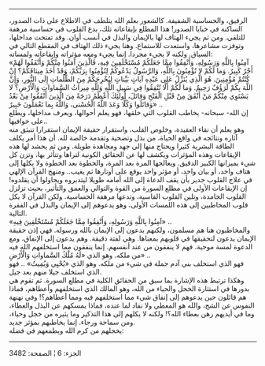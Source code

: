 ------------------------------------------------------------------------

الرفيق، والحساسية الشفيفة. كالشعور بعلم الله يتلطف في الاطلاع على ذات
الصدور، الساكنة في خبايا الصدور! هذا المطلع بإيقاعاته تلك، يدع القلوب في
حساسية مرهفة للتلقي. ومن ثم يجيء الهتاف لها بالإيمان والبذل في أنسب
أوان. وقد تفتحت مداخلها، وتوفزت مشاعرها، واستعدت للاستماع. وهنا يجيء ذلك
الهتاف في المقطع التالي في السياق. ولكنه لا يجيء مجردا. إنما يجيء ومعه
مؤثراته وإيقاعاته ولمساته:  
«آمِنُوا بِاللَّهِ وَرَسُولِهِ، وَأَنْفِقُوا مِمَّا جَعَلَكُمْ مُسْتَخْلَفِينَ فِيهِ، فَالَّذِينَ آمَنُوا مِنْكُمْ
وَأَنْفَقُوا لَهُمْ أَجْرٌ كَبِيرٌ. وَما لَكُمْ لا تُؤْمِنُونَ بِاللَّهِ، وَالرَّسُولُ يَدْعُوكُمْ لِتُؤْمِنُوا
بِرَبِّكُمْ، وَقَدْ أَخَذَ مِيثاقَكُمْ؟ إِنْ كُنْتُمْ مُؤْمِنِينَ. هُوَ الَّذِي يُنَزِّلُ عَلى عَبْدِهِ آياتٍ بَيِّناتٍ
لِيُخْرِجَكُمْ مِنَ الظُّلُماتِ إِلَى النُّورِ، وَإِنَّ اللَّهَ بِكُمْ لَرَؤُفٌ رَحِيمٌ. وَما لَكُمْ أَلَّا تُنْفِقُوا
فِي سَبِيلِ اللَّهِ وَلِلَّهِ مِيراثُ السَّماواتِ وَالْأَرْضِ؟ لا يَسْتَوِي مِنْكُمْ مَنْ أَنْفَقَ مِنْ قَبْلِ
الْفَتْحِ وَقاتَلَ، أُولئِكَ أَعْظَمُ دَرَجَةً مِنَ الَّذِينَ أَنْفَقُوا مِنْ بَعْدُ وَقاتَلُوا وَكُلًّا وَعَدَ
اللَّهُ الْحُسْنى، وَاللَّهُ بِما تَعْمَلُونَ خَبِيرٌ» ..  
إن الله- سبحانه- يخاطب القلوب التي خلقها، فهو يعلم أحوالها، ويعرف
مداخلها، ويطلع على خوافيها..  
وهو يعلم أن نقاء العقيدة، وخلوص القلب، واستقرار حقيقة الإيمان استقرارا
تنبثق منه آثاره ونتائجه في واقع الحياة، من بذل وتضحية وتقدمة خالصة لله.
أن هذا أمر يكلف الطاقة البشرية كثيرا ويحتاج منها إلى جهد ومجاهدة طويلة.
ومن ثم يحشد لها هذه الإيقاعات وهذه المؤثرات ويكشف لها عن الحقائق الكونية
لتراها وتتأثر بها، وتزن كل شيء بميزانها الكبير الدقيق. ويعالجها المرة
بعد المرة، والخطوة بعد الخطوة ولا يكلها إلى هتاف واحد، أو بيان واحد، أو
مؤثر واحد يوقع على أوتارها ثم يغيب.. ومنهج القرآن الإلهي في علاج القلوب
جدير بأن يقف الدعاة إلى الله أمامه طويلا ليتدبروه ويحاولوا أن يقلدوه! إن
الإيقاعات الأولى في مطلع السورة من القوة والتوالي والعمق والتأثير، بحيث
تزلزل القلوب الجامدة، وتلين القلوب القاسية، وتدعها مرهفة الحساسية. ولكن
القرآن لا يكل قلوب المخاطبين إلى هذه اللمسات الأولى، وهو يدعوهم إلى
الإيمان والبذل في الفقرة التالية.  
«آمِنُوا بِاللَّهِ وَرَسُولِهِ، وَأَنْفِقُوا مِمَّا جَعَلَكُمْ مُسْتَخْلَفِينَ فِيهِ» ..  
والمخاطبون هنا هم مسلمون، ولكنهم يدعون إلى الإيمان بالله ورسوله. فهي إذن
حقيقة الإيمان يدعون لتحقيقها في قلوبهم بمعناها. وهي لفتة دقيقة. وهم
يدعون إلى الإنفاق، ومع الدعوة لمسة موحية. فهم لا ينفقون من عند أنفسهم.
إنما ينفقون مما استخلفهم الله فيه من ملكه. وهو الذي «لَهُ مُلْكُ السَّماواتِ
وَالْأَرْضِ» ..  
فهو الذي استخلف بني آدم جملة في شيء من ملكه. وهو الذي «يُحْيِي وَيُمِيتُ» ..
فهو الذي استخلف جيلا منهم بعد جيل.  
وهكذا ترتبط هذه الإشارة بما سبق من الحقائق الكلية في مطلع السورة. ثم
تقوم هي بدورها في استثارة الخجل والحياء من الله، وهو المالك الذي
استخلفهم وأعطاهم، فماذا هم قائلون حين يدعوهم إلى إنفاق شيء مما استخلفهم
فيه ومما أعطاهم؟! وفي نهنهة النفوس عن الشح، والله هو المعطي ولا نفاد لما
عنده، فماذا يمسكهم عن البذل والعطاء، وما في أيديهم رهن بعطاء الله؟!
ولكنه لا يكلهم إلى هذا التذكير وما يثيره من خجل وحياء، ومن سماحة ورجاء.
إنما يخاطبهم بمؤثر جديد.  
يخجلهم من كرم الله ويطمعهم في فضله:

------------------------------------------------------------------------

الجزء: 6 ¦ الصفحة: 3482
